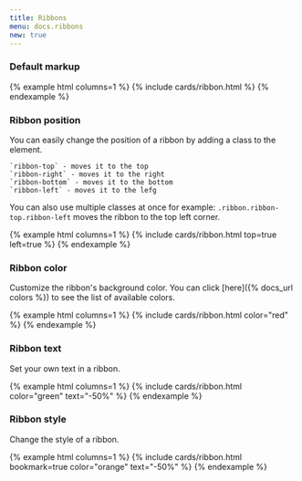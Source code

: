 ```yaml
---
title: Ribbons
menu: docs.ribbons
new: true
---
```


### Default markup

{% example html columns=1 %}
{% include cards/ribbon.html %}
{% endexample %}

### Ribbon position

You can easily change the position of a ribbon by adding a class to the element.

    `ribbon-top` - moves it to the top
    `ribbon-right` - moves it to the right
    `ribbon-bottom` - moves it to the bottom
    `ribbon-left` - moves it to the lefg

You can also use multiple classes at once for example: `.ribbon.ribbon-top.ribbon-left` moves the ribbon to the top left corner.

{% example html columns=1 %}
{% include cards/ribbon.html top=true left=true %}
{% endexample %}

### Ribbon color

Customize the ribbon's background color. You can click [here]({% docs_url colors %}) to see the list of available colors.

{% example html columns=1 %}
{% include cards/ribbon.html color="red" %}
{% endexample %}

### Ribbon text

Set your own text in a ribbon.

{% example html columns=1 %}
{% include cards/ribbon.html color="green" text="-50%" %}
{% endexample %}

### Ribbon style

Change the style of a ribbon. 

{% example html columns=1 %}
{% include cards/ribbon.html bookmark=true color="orange" text="-50%" %}
{% endexample %}
